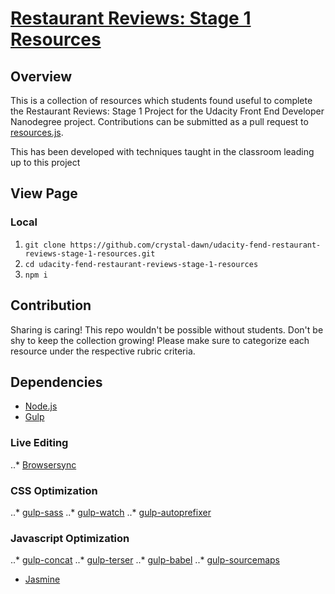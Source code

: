 # [Restaurant Reviews: Stage 1 Resources](https://crystal-dawn-github.io/udacity-restaurant-reviews-stage-1-resources)

## Overview
This is a collection of resources which students found useful to complete the Restaurant Reviews: Stage 1 Project for the Udacity Front End Developer Nanodegree project. Contributions can be submitted as a pull request to [resources.js](https://github.com/crystal-dawn/udacity-fend-restaurant-reviews-stage-1-resources.git/src/resources.js).

This has been developed with techniques taught in the classroom leading up to this project

## View Page
### Local
 1. `git clone https://github.com/crystal-dawn/udacity-fend-restaurant-reviews-stage-1-resources.git`
 2. `cd udacity-fend-restaurant-reviews-stage-1-resources`
 3. `npm i`

## Contribution
Sharing is caring! This repo wouldn't be possible without students. Don't be shy to keep the collection growing! Please make sure to categorize each resource under the respective rubric criteria.

## Dependencies
  * [Node.js](https://nodejs.org/en/)
  * [Gulp](https://www.npmjs.com/package/gulp)
  ### Live Editing
  ..* [Browsersync](https://www.npmjs.com/package/browser-sync)
  ### CSS Optimization
  ..* [gulp-sass](https://www.npmjs.com/package/gulp-sass)
  ..* [gulp-watch](https://www.npmjs.com/package/gulp-watch)
  ..* [gulp-autoprefixer](https://www.npmjs.com/package/gulp-autoprefixer)
  ### Javascript Optimization
  ..* [gulp-concat](https://www.npmjs.com/package/gulp-concat)
  ..* [gulp-terser](https://www.npmjs.com/package/gulp-terser)
  ..* [gulp-babel](https://www.npmjs.com/package/gulp-babel)
  ..* [gulp-sourcemaps](https://www.npmjs.com/package/gulp-sourcemaps)
  * [Jasmine](https://jasmine.github.io/index.html)
